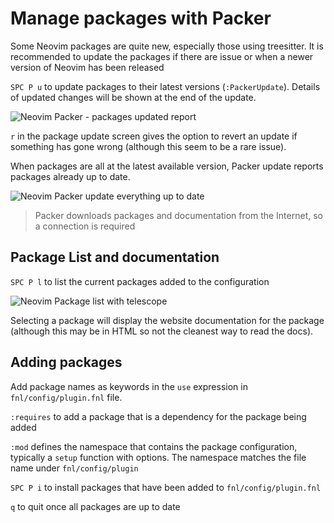 # Manage packages with Packer

Some Neovim packages are quite new, especially those using treesitter.  It is recommended to update the packages if there are issue or when a newer version of Neovim has been released

`SPC P u` to update packages to their latest versions (`:PackerUpdate`).  Details of updated changes will be shown at the end of the update.

![Neovim Packer - packages updated report](https://raw.githubusercontent.com/practicalli/graphic-design/live/neovim/screenshots/neovim-packer-sync-updated-packages.png)

`r` in the package update screen gives the option to revert an update if something has gone wrong (although this seem to be a rare issue).

When packages are all at the latest available version, Packer update reports packages already up to date.

![Neovim Packer update everything up to date](https://raw.githubusercontent.com/practicalli/graphic-design/live/neovim/screenshots/neovim-packer-update-already-up-to-date.png)

> Packer downloads packages and documentation from the Internet, so a connection is required


## Package List and documentation

`SPC P l` to list the current packages added to the configuration

![Neovim Package list with telescope](https://raw.githubusercontent.com/practicalli/graphic-design/live/neovim/screenshots/neovim-packer-telescope-package-list.png)

Selecting a package will display the website documentation for the package (although this may be in HTML so not the cleanest way to read the docs).


## Adding packages

Add package names as keywords in the `use` expression in `fnl/config/plugin.fnl` file.

`:requires` to add a package that is a dependency for the package being added

`:mod` defines the namespace that contains the package configuration, typically a `setup` function with options.  The namespace matches the file name under `fnl/config/plugin`

`SPC P i` to install packages that have been added to `fnl/config/plugin.fnl`

`q` to quit once all packages are up to date

